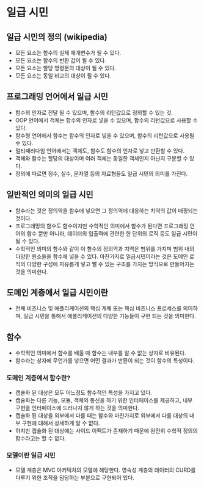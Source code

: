 # 일급 시민

## 일급 시민의 정의 (wikipedia)
- 모든 요소는 함수의 실제 매개변수가 될 수 있다.
- 모든 요소는 함수의 반환 값이 될 수 있다.
- 모든 요소는 할당 명령문의 대상이 될 수 있다.
- 모든 요소는 동일 비교의 대상이 될 수 있다.

## 프로그래밍 언어에서 일급 시민
- 함수의 인자로 전달 될 수 있으며, 함수의 리턴값으로 정의할 수 있는 것.
- OOP 언어에서 객체는 함수의 인자로 넣을 수 있으며, 함수의 리턴값으로 사용할 수 있다.
- 함수형 언어에서 함수는 함수의 인자로 넣을 수 있으며, 함수의 리턴값으로 사용될 수 있다.
- 멀티패러다임 언어에서는 객체도, 함수도 함수의 인자로 넣고 반환할 수 있다.
- 객체와 함수는 할당의 대상이며 여러 객체는 동일한 객체인지 아닌지 구분할 수 있다.
- 정의에 따르면 정수, 실수, 문자열 등의 자료형들도 일급 시민의 의미를 가진다.

## 일반적인 의미의 일급 시민
- 함수라는 것은 정의역을 함수에 넣으면 그 정의역에 대응하는 치역의 값이 매핑되는 것이다.
- 프로그래밍의 함수도 함수이지만 수학적인 의미에서 함수가 된다면 프로그래밍 언어의 함수 뿐만 아니라, 데이터의 입출력에 관련한 한 단위의 로직 등도 일급 시민이 될 수 있다.
- 수학적인 의미의 함수와 같이 이 함수의 정의역과 치역은 범위를 가지며 범위 내의 다양한 원소들을 함수에 넣을 수 있다. 마찬가지로 일급시민이라는 것은 도메인 로직의 다양한 구성에 자유롭게 넣고 뺄 수 있는 구조를 가지는 방식으로 만들어지는 것을 의미한다.

## 도메인 계층에서 일급 시민이란
- 전체 비즈니스 및 애플리케이션의 핵심 개체 또는 핵심 비즈니스 프로세스를 의미하며, 일급 시민을 통해서 애플리케이션의 다양한 기능들이 구현 되는 것을 의미한다.

## 함수
- 수학적인 의미에서 함수를 배울 때 함수는 내부를 알 수 없는 상자로 비유된다.
- 함수라는 상자에 무언가를 넣으면 어떤 결과가 반환이 되는 것이 함수의 특성이다.

### 도메인 계층에서 함수란?
- 캡슐화 된 대상은 모두 어느정도 함수적인 특성을 가지고 있다.
- 캡슐화는 다른 기능, 모듈, 객체와 통신을 하기 위한 인터페이스를 제공하고, 내부 구현을 인터페이스에 드러나지 않게 하는 것을 의미한다.
- 캡슐화 된 대상을 외부에서 다룰 때는 함수와 마찬가지로 외부에서 다룰 대상의 내부 구현에 대해서 상세하게 알 수 없다.
- 하지만 캡슐화 된 대상에는 사이드 이펙트가 존재하기 때문에 완전히 수학적 정의의 함수라고는 할 수 없다.

### 모델이란 일급 시민
- 모델 계층은 MVC 아키텍처의 모델에 해당한다. 영속성 계층의 데이터의 CURD를 다루기 위한 조작을 담당하는 부분으로 구현되어 있다.


